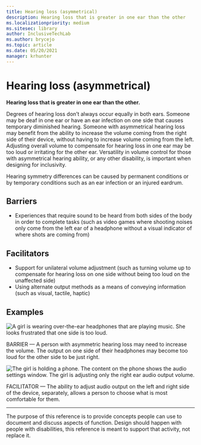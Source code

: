 ```yaml
---
title: Hearing loss (asymmetrical)
description: Hearing loss that is greater in one ear than the other
ms.localizationpriority: medium
ms.sitesec: library
author: InclusiveTechLab
ms.author: brycejo 
ms.topic: article
ms.date: 05/20/2021
manager: krhunter
---
```


# Hearing loss (asymmetrical)

**Hearing loss that is greater in one ear than the other.**

Degrees of hearing loss don’t always occur equally in both ears. Someone may be deaf in one ear or have an ear infection on one side that causes temporary diminished hearing. Someone with asymmetrical hearing loss may benefit from the ability to increase the volume coming from the right side of their device, without having to increase volume coming from the left. Adjusting overall volume to compensate for hearing loss in one ear may be too loud or irritating for the other ear. Versatility in volume control for those with asymmetrical hearing ability, or any other disability, is important when designing for inclusivity.

Hearing symmetry differences can be caused by permanent conditions or by temporary conditions such as an ear infection or an injured eardrum.

## Barriers
* Experiences that require sound to be heard from both sides of the body in order to complete tasks (such as video games where shooting noises only come from the left ear of a headphone without a visual indicator of where shots are coming from)

## Facilitators
* Support for unilateral volume adjustment (such as turning volume up to compensate for hearing loss on one side without being too loud on the unaffected side)​
* Using alternate output methods as a means of conveying information (such as visual, tactile, haptic)


## Examples

![A girl is wearing over-the-ear headphones that are playing music. She looks frustrated that one side is too loud.](/images/Hearing_Symmetry_Barrier.jpg)

BARRIER — A person with asymmetric hearing loss may need to increase the volume. The output on one side of their headphones may become too loud for the other side to be just right. 


![The girl is holding a phone. The content on the phone shows the audio settings window. The girl is adjusting only the right ear audio output volume.](/images/Hearing_Symmetry_Facilitator.jpg)

FACILITATOR — The ability to adjust audio output on the left and right side of the device, separately, allows a person to choose what is most comfortable for them. 

[comment]: # (Footer statement)
___
The purpose of this reference is to provide concepts people can use to document and discuss aspects of function. Design should happen with people with disabilities, this reference is meant to support that activity, not replace it. 